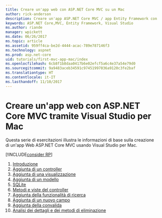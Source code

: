 ```yaml
---
title: Creare un'app web con ASP.NET Core MVC su un Mac
author: rick-anderson
description: Creare un'app ASP.NET Core MVC / app Entity Framework con Visual Studio per Mac
keywords: ASP.NET Core,MVC, Entity Framework, Visual Studio
ms.author: riande
manager: wpickett
ms.date: 06/26/2017
ms.topic: article
ms.assetid: 959ff4ca-be2d-4444-acac-789e787146f3
ms.technology: aspnet
ms.prod: asp.net-core
uid: tutorials/first-mvc-app-mac/index
ms.openlocfilehash: 6cb8f1b8daa0417b6e02efcf5a6c4e37a54e79d0
ms.sourcegitcommit: 9a9483aceb34591c97451997036a9120c3fe2baf
ms.translationtype: HT
ms.contentlocale: it-IT
ms.lasthandoff: 11/10/2017
---
```

# <a name="create-a-web-app-with-aspnet-core-mvc-using-visual-studio-for-mac"></a>Creare un'app web con ASP.NET Core MVC tramite Visual Studio per Mac

Questa serie di esercitazioni illustra le informazioni di base sulla creazione di un'app Web ASP.NET Core MVC usando Visual Studio per Mac. 

[!INCLUDE[consider RP](../../includes/razor.md)]

1. [Introduzione](start-mvc.md)
1. [Aggiunta di un controller](adding-controller.md)
1. [Aggiunta di una visualizzazione](adding-view.md)
1. [Aggiunta di un modello](adding-model.md)
1. [SQLite](working-with-sql.md)
1. [Metodi e viste del controller](controller-methods-views.md)
1. [Aggiunta della funzionalità di ricerca](search.md)
1. [Aggiunta di un nuovo campo](new-field.md)
1. [Aggiunta della convalida](validation.md)
1. [Analisi dei dettagli e dei metodi di eliminazione](xref:tutorials/first-mvc-app/details)

